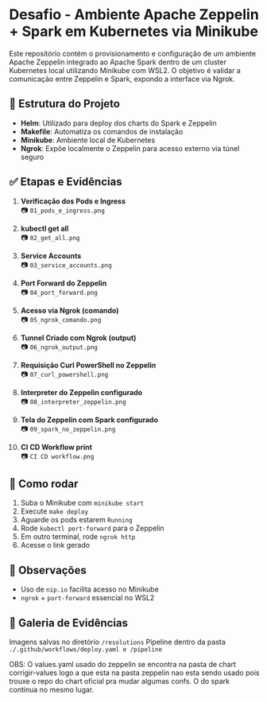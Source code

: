 # Desafio - Ambiente Apache Zeppelin + Spark em Kubernetes via Minikube

Este repositório contém o provisionamento e configuração de um ambiente Apache Zeppelin integrado ao Apache Spark dentro de um cluster Kubernetes local utilizando Minikube com WSL2. O objetivo é validar a comunicação entre Zeppelin e Spark, expondo a interface via Ngrok.

## 📁 Estrutura do Projeto

- **Helm**: Utilizado para deploy dos charts do Spark e Zeppelin
- **Makefile**: Automatiza os comandos de instalação
- **Minikube**: Ambiente local de Kubernetes
- **Ngrok**: Expõe localmente o Zeppelin para acesso externo via túnel seguro

## ✅ Etapas e Evidências

1. **Verificação dos Pods e Ingress**  
📷 `01_pods_e_ingress.png`

2. **kubectl get all**  
📷 `02_get_all.png`

3. **Service Accounts**  
📷 `03_service_accounts.png`

4. **Port Forward do Zeppelin**  
📷 `04_port_forward.png`

5. **Acesso via Ngrok (comando)**  
📷 `05_ngrok_comando.png`

6. **Tunnel Criado com Ngrok (output)**  
📷 `06_ngrok_output.png`

7. **Requisição Curl PowerShell no Zeppelin**  
📷 `07_curl_powershell.png`

8. **Interpreter do Zeppelin configurado**  
📷 `08_interpreter_zeppelin.png`

9. **Tela do Zeppelin com Spark configurado**  
📷 `09_spark_no_zeppelin.png`

10. **CI CD Workflow print**  
📷 `CI CD workflow.png`

## 🚀 Como rodar

1. Suba o Minikube com `minikube start`
2. Execute `make deploy`
3. Aguarde os pods estarem `Running`
4. Rode `kubectl port-forward` para o Zeppelin
5. Em outro terminal, rode `ngrok http`
6. Acesse o link gerado

## 🧠 Observações

- Uso de `nip.io` facilita acesso no Minikube
- `ngrok` + `port-forward` essencial no WSL2

## 📸 Galeria de Evidências

Imagens salvas no diretório `/resolutions` 
Pipeline dentro da pasta `./.github/workflows/deploy.yaml e /pipeline`

OBS: O values.yaml usado do zeppelin se encontra na pasta de chart corrigir-values logo a que esta na pasta zeppelin nao esta sendo usado pois trouxe o repo do chart oficial pra mudar algumas confs.
O do spark continua no mesmo lugar.

